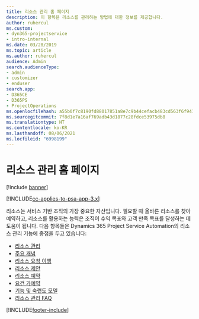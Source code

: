 ```yaml
---
title: 리소스 관리 홈 페이지
description: 이 항목은 리소스를 관리하는 방법에 대한 정보를 제공합니다.
author: ruhercul
ms.custom:
- dyn365-projectservice
- intro-internal
ms.date: 03/28/2019
ms.topic: article
ms.author: ruhercul
audience: Admin
search.audienceType:
- admin
- customizer
- enduser
search.app:
- D365CE
- D365PS
- ProjectOperations
ms.openlocfilehash: a55b0f7c8190fd88017851a8e7c9b44cefacb483cd563f6f94110a7421de5d1d
ms.sourcegitcommit: 7f8d1e7a16af769adb43d1877c28fdce53975db8
ms.translationtype: HT
ms.contentlocale: ko-KR
ms.lasthandoff: 08/06/2021
ms.locfileid: "6998199"
---
```

# <a name="resource-management-home-page"></a>리소스 관리 홈 페이지

[!include [banner](../includes/psa-now-project-operations.md)]

[!INCLUDE[cc-applies-to-psa-app-3.x](../includes/cc-applies-to-psa-app-3x.md)]

리소스는 서비스 기반 조직의 가장 중요한 자산입니다. 필요할 때 올바른 리소스를 찾아 예약하고, 리소스를 활용하는 능력은 조직이 수익 목표와 고객 만족 목표를 달성하는 데 도움이 됩니다. 다음 항목들은 Dynamics 365 Project Service Automation의 리소스 관리 기능에 중점을 두고 있습니다:

- [리소스 관리](manage-resources.md)
- [주요 개념](reports-key-concepts.md)
- [리소스 요청 이행](resource-management-fulfill-requests.md)
- [리소스 제안](resource-management-propose-resources.md)
- [리소스 예약](resource-management-book-resources-scheduleboard.md)
- [요건 가예약](resource-management-softbook-requirements.md)
- [기능 및 숙련도 모델](resource-management-skills-proficiency.md)
- [리소스 관리 FAQ](resource-management-faq.md)


[!INCLUDE[footer-include](../includes/footer-banner.md)]